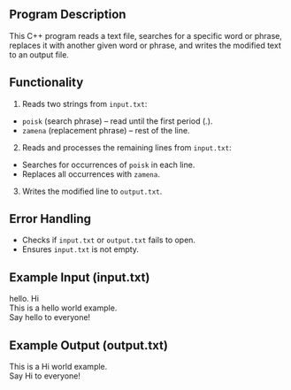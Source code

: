 ## Program Description
This C++ program reads a text file, searches for a specific word or phrase, replaces it with another given word or phrase, and writes the modified text to an output file.

## Functionality
1. Reads two strings from `input.txt`:
- `poisk` (search phrase) – read until the first period (.).
- `zamena` (replacement phrase) – rest of the line.
2. Reads and processes the remaining lines from `input.txt`:
- Searches for occurrences of `poisk` in each line.
- Replaces all occurrences with `zamena`.
3. Writes the modified line to `output.txt`.
  
## Error Handling
- Checks if `input.txt` or `output.txt` fails to open.
- Ensures `input.txt` is not empty.

## Example Input (input.txt)
hello. Hi  
This is a hello world example.  
Say hello to everyone!  
## Example Output (output.txt)
This is a Hi world example.  
Say Hi to everyone!  
